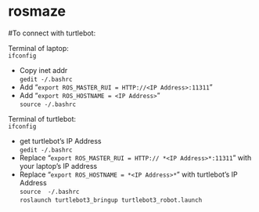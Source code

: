 # rosmaze

#To connect with turtlebot:  

Terminal of laptop:  
`ifconfig`  
  - Copy inet addr  
`gedit -/.bashrc`  
  - Add “`export ROS_MASTER_RUI = HTTP://<IP Address>:11311`”  
  - Add “`export ROS_HOSTNAME = <IP Address>`”  
`source -/.bashrc`  


Terminal of turtlebot:  
`ifconfig`  
  - get turtlebot’s IP Address  
`gedit -/.bashrc`  
  - Replace “`export ROS_MASTER_RUI = HTTP:// *<IP Address>*:11311`” with your laptop’s IP address  
  - Replace “`export ROS_HOSTNAME = *<IP Address>*`” with turtlebot’s IP Address  
`source  -/.bashrc`  
`roslaunch turtlebot3_bringup turtlebot3_robot.launch`  
